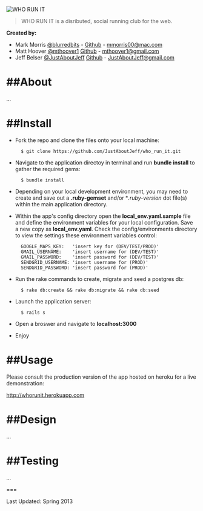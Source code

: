 ![WHO RUN IT](http://i.minus.com/iFQ6RJ7jHO4LB.png "WHO RUN IT")

> WHO RUN IT is a disributed, social running club for the web.

**Created by:**

- Mark Morris [@blurredbits](http://www.twitter.com/blurredbits) - [Github]("https://github.com/blurredbits") - <mmorris00@mac.com>
- Matt Hoover [@mthoover1](http://www.twitter.com/mthoover1) [Github]("https://github.com/blurredbits") - <mthoover1@gmail.com>
- Jeff Belser [@JustAboutJeff](http://www.twitter.com/justaboutjeff) [Github]("https://github.com/JustAboutJeff") - <JustAboutJeff@gmail.com>

##About
===

 ...


##Install
===

- Fork the repo and clone the files onto your local machine:

    	$ git clone https://github.com/JustAboutJeff/who_run_it.git

- Navigate to the application directoy in terminal and run **bundle install** to gather the required gems:

    	$ bundle install

- Depending on your local development environment, you may need to create and save out a **.ruby-gemset** and/or **.ruby-version* dot file(s) within the main application directory.

- Within the app's config directory open the **local_env.yaml.sample** file and define the environment variables for your local configuration. Save a new copy as **local_env.yaml**. Check the config/environments directory to view the settings these environment variables control:

    	GOOGLE_MAPS_KEY:   'insert key for (DEV/TEST/PROD)'
    	GMAIL_USERNAME:    'insert username for (DEV/TEST)'
    	GMAIL_PASSWORD:    'insert password for (DEV/TEST)'
    	SENDGRID_USERNAME: 'insert username for (PROD)'
    	SENDGRID_PASSWORD: 'insert password for (PROD)'

- Run the rake commands to create, migrate and seed a postgres db:

    	$ rake db:create && rake db:migrate && rake db:seed

- Launch the application server:

		$ rails s

- Open a broswer and navigate to **localhost:3000**

- Enjoy

##Usage
===

Please consult the production version of the app hosted on heroku for a live demonstration:

<http://whorunit.herokuapp.com>

##Design
===

 ...


##Testing
===
 ...

===

Last Updated: Spring 2013

